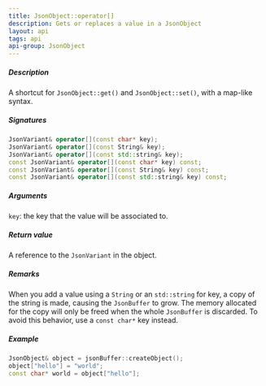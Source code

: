 ```yaml
---
title: JsonObject::operator[]
description: Gets or replaces a value in a JsonObject
layout: api
tags: api
api-group: JsonObject
---
```


##### Description

A shortcut for `JsonObject::get()` and `JsonObject::set()`, with a map-like syntax.

##### Signatures

```c++
JsonVariant& operator[](const char* key);
JsonVariant& operator[](const String& key);
JsonVariant& operator[](const std::string& key);
const JsonVariant& operator[](const char* key) const;
const JsonVariant& operator[](const String& key) const;
const JsonVariant& operator[](const std::string& key) const;
```

##### Arguments

`key`: the key that the value will be associated to.

##### Return value

A reference to the `JsonVariant` in the object.

##### Remarks

When you add a value using a `String` or an `std::string` for key, a copy of the string is made, causing the `JsonBuffer` to grow.
The memory allocated for the copy will only be freed when the whole `JsonBuffer` is discarded.
To avoid this behavior, use a `const char*` key instead.

##### Example

```c++
JsonObject& object = jsonBuffer::createObject();
object["hello"] = "world";
const char* world = object["hello"];
```
